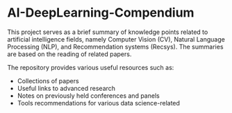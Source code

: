 # AI-DeepLearning-Compendium

This project serves as a brief summary of knowledge points related to artificial intelligence fields, namely Computer Vision (CV), Natural Language Processing (NLP), and Recommendation systems (Recsys). The summaries are based on the reading of related papers.

The repository provides various useful resources such as:
- Collections of papers
- Useful links to advanced research
- Notes on previously held conferences and panels
- Tools recommendations for various data science-related